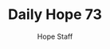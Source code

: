 ---
image: /assets/img/daily-hope-default-artwork.png
title: Daily Hope 73
number: 73
categories:
  - Daily Hope
author: Hope Staff
notes: Daily Hope 73
embed: >-
  <iframe style="border-radius:12px" src="https://open.spotify.com/embed/episode/2mmPYPf0ctpsE2n9ch8poa?utm_source=generator" width="100%" height="152" frameBorder="0" allowfullscreen="" allow="autoplay; clipboard-write; encrypted-media; fullscreen; picture-in-picture" loading="lazy"></iframe>
---